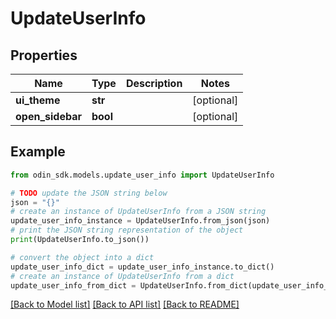# UpdateUserInfo


## Properties

Name | Type | Description | Notes
------------ | ------------- | ------------- | -------------
**ui_theme** | **str** |  | [optional] 
**open_sidebar** | **bool** |  | [optional] 

## Example

```python
from odin_sdk.models.update_user_info import UpdateUserInfo

# TODO update the JSON string below
json = "{}"
# create an instance of UpdateUserInfo from a JSON string
update_user_info_instance = UpdateUserInfo.from_json(json)
# print the JSON string representation of the object
print(UpdateUserInfo.to_json())

# convert the object into a dict
update_user_info_dict = update_user_info_instance.to_dict()
# create an instance of UpdateUserInfo from a dict
update_user_info_from_dict = UpdateUserInfo.from_dict(update_user_info_dict)
```
[[Back to Model list]](../README.md#documentation-for-models) [[Back to API list]](../README.md#documentation-for-api-endpoints) [[Back to README]](../README.md)


